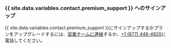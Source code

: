 
### {{ site.data.variables.contact.premium_support }} へのサインアップ

{{ site.data.variables.contact.premium_support }}にサインアップするかプランをアップグレードするには、[営業チームに連絡](https://enterprise.github.com/contact)するか、[+1 (877) 448-4820](tel:+1-877-448-4820)に電話してください。

